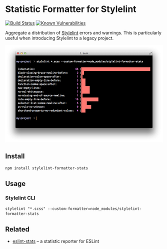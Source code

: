 # Statistic Formatter for Stylelint

[![Build Status](https://travis-ci.org/thomd/stylelint-formatter-stats.png)](https://travis-ci.org/thomd/stylelint-formatter-stats)
[![Known Vulnerabilities](https://snyk.io/test/github/thomd/stylelint-formatter-stats/badge.svg)](https://snyk.io/test/github/thomd/stylelint-formatter-stats)

Aggregate a distribution of [Stylelint](https://stylelint.io/) errors and warnings. This is particularly useful when introducing Stylelint to a legacy project.

<img src="https://raw.githubusercontent.com/thomd/stylelint-formatter-stats/master/screenshot.png">

## Install

```shell
npm install stylelint-formatter-stats
```

## Usage

### Stylelint CLI

```shell
stylelint "*.scss" --custom-formatter=node_modules/stylelint-formatter-stats
```

## Related

* [eslint-stats](https://github.com/ganimomer/eslint-stats) – a statistic reporter for ESLint
